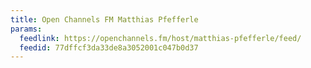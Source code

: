 ```yaml
---
title: Open Channels FM Matthias Pfefferle
params:
  feedlink: https://openchannels.fm/host/matthias-pfefferle/feed/
  feedid: 77dffcf3da33de8a3052001c047b0d37
---
```

